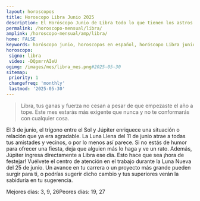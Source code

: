 ```yaml
---
layout: horoscopos
title: Horoscopo Libra Junio 2025
description: El Horóscopo Junio de Libra todo lo que tienen los astros preparados para este mes, amor, trabajo, familia. Todo sobre astrologia, tarot, predicciones. Horoscopo gratis en español, predicciones y astrología.
permalink: /horoscopo-mensual/libra/
amplink: /horoscopo-mensual/amp/libra/
home: FALSE
keywords: horóscopo junio, horoscopos en español, horóscopo Libra junio , horóscopo esperanza gracia, horoscop, horóscopos gratis, horoscopo Libra, Tarot, Astrologia, Zodíaco, Libra, horoscopo gratis, horoscopo del mes 
horoscopo:
 signo: libra
 video: -DQpmrrAIeU
ogimg: /images/mes/libra_mes.png#2025-05-30
sitemap:
 priority: 1
 changefreq: 'monthly'
 lastmod: '2025-05-30'
---
```



 > Libra, tus ganas y fuerza no cesan a pesar de que empezaste el año a tope. Este mes estarás más exigente que nunca y no te conformarás con cualquier cosa.



El 3 de junio, el trígono entre el Sol y Júpiter enriquece una situación o relación que ya era agradable. La Luna Llena del 11 de junio atrae a todas tus amistades y vecinos, o por lo menos así parece. Si no estás de humor para ofrecer una fiesta, deja que alguien más lo haga y ve un rato. Además, Júpiter ingresa directamente a Libra ese día. Esto hace que sea ¡hora de festejar! Vuélvete el centro de atención en el trabajo durante la Luna Nueva del 25 de junio. Un avance en tu carrera o un proyecto más grande pueden surgir para ti, o podrías sugerir dicho cambio y tus superiores verán la sabiduría en tu sugerencia. 

Mejores días: 3, 9, 26Peores días: 19, 27